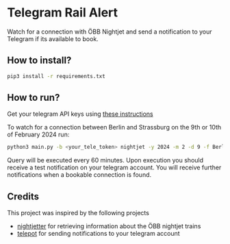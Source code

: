 # Telegram Rail Alert

Watch for a connection with ÖBB Nightjet and send a notification to your Telegram if its available to book.

## How to install? 

```sh
pip3 install -r requirements.txt
```

## How to run?

Get your telegram API keys using [these instructions](https://medium.com/geekculture/generate-telegram-token-for-bot-api-d26faf9bf064)

To watch for a connection between Berlin and Strassburg on the 9th or 10th of February 2024 run:

```sh
python3 main.py -b <your_tele_token> nightjet -y 2024 -m 2 -d 9 -f Berlin -t Strassburg -a 2 -i 60
```

Query will be executed every 60 minutes. Upon execution you should receive a test notification on your telegram account. 
You will receive further notifications when a bookable connection is found.



## Credits

This project was inspired by the following projects 

- [nightjetter](https://github.com/KevinW1998/nightjetter) for retrieving information about the ÖBB nightjet trains
- [telepot](https://github.com/nickoala/telepot) for sending notifications to your telegram account


